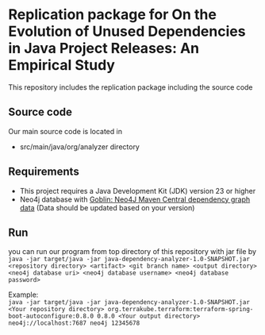 # Replication package for On the Evolution of Unused Dependencies in Java Project Releases: An Empirical Study
This repository includes the replication package including the source code

## Source code
Our main source code is located in
- src/main/java/org/analyzer directory

## Requirements
- This project requires a Java Development Kit (JDK) version 23 or higher
- Neo4j database with [Goblin: Neo4J Maven Central dependency graph data](https://doi.org/10.5281/zenodo.13734581) (Data should be updated based on your version)

## Run
you can run our program from top directory of this repository with jar file by \
`java -jar target/java -jar java-dependency-analyzer-1.0-SNAPSHOT.jar <repository directory> <artifact> <git branch name> <output directory> <neo4j database uri> <neo4j database username> <neo4j database password>`

Example: \
`java -jar target/java -jar java-dependency-analyzer-1.0-SNAPSHOT.jar <Your repository directory> org.terrakube.terraform:terraform-spring-boot-autoconfigure:0.8.0 0.8.0 <Your output directory> neo4j://localhost:7687 neo4j 12345678`

